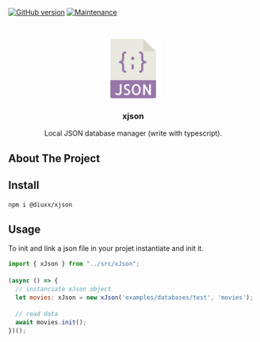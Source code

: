 ﻿[![GitHub version](https://img.shields.io/github/last-commit/Diuxx/xjson)](https://https://github.com/Diuxx/xjson) [![Maintenance](https://img.shields.io/badge/Maintained%3F-yes-green.svg)](https://https://github.com/Diuxx/xjson/graphs/commit-activity)

<br />
<p align="center">
  <a href="https://https://github.com/Diuxx/xjson">
    <img src="json.svg" alt="Logo" width="120" height="120">
  </a>

  <h3 align="center">xjson</h3>

  <p align="center">
    Local JSON database manager (write with typescript).
  </p>
</p>

<!-- ABOUT THE PROJECT -->
## About The Project

## Install

```sh
npm i @diuxx/xjson
```

## Usage

To init and link a json file in your projet instantiate and init it.

```js
import { xJson } from "../src/xJson";

(async () => {
  // instanciate xJson object
  let movies: xJson = new xJson('examples/databases/test', 'movies');
  
  // read data
  await movies.init();
})();
```
